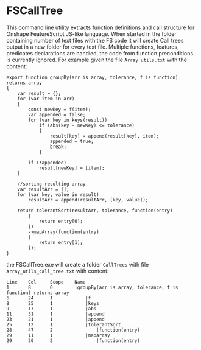 # FSCallTree
This command line utility extracts function definitions and call structure for Onshape FeatureScript JS-like language.
When started in the folder containing number of text files with the FS code it will create Call trees output in a new folder for every text file.
Multiple functions, features, predicates declarations are handled, the code from function preconditions is currently ignored.
For example given the file `Array utils.txt` with the content:
```
export function groupBy(arr is array, tolerance, f is function) returns array
{
    var result = {};
    for (var item in arr)
    {
        const newKey = f(item);
        var appended = false;
        for (var key in keys(result))
            if (abs(key - newKey) <= tolerance)
            {
                result[key] = append(result[key], item);
                appended = true;
                break;
            }

        if (!appended)
            result[newKey] = [item];
    }

    //sorting resulting array
    var resultArr = [];
    for (var key, value in result)
        resultArr = append(resultArr, [key, value]);

    return tolerantSort(resultArr, tolerance, function(entry)
        {
            return entry[0];
        })
        ->mapArray(function(entry)
        {
            return entry[1];
        });
}
```
the FSCallTree.exe will create a folder `CallTrees` with file `Array_utils_call_tree.txt` with content:
```
Line    Col     Scope    Name
1       8       0        |groupBy(arr is array, tolerance, f is function) returns array
6       24      1            |f
8       25      1            |keys
9       17      1            |abs
11      31      1            |append
23      21      1            |append
25      12      1            |tolerantSort
28      47      2                |function(entry)
29      11      1            |mapArray
29      20      2                |function(entry)
```
